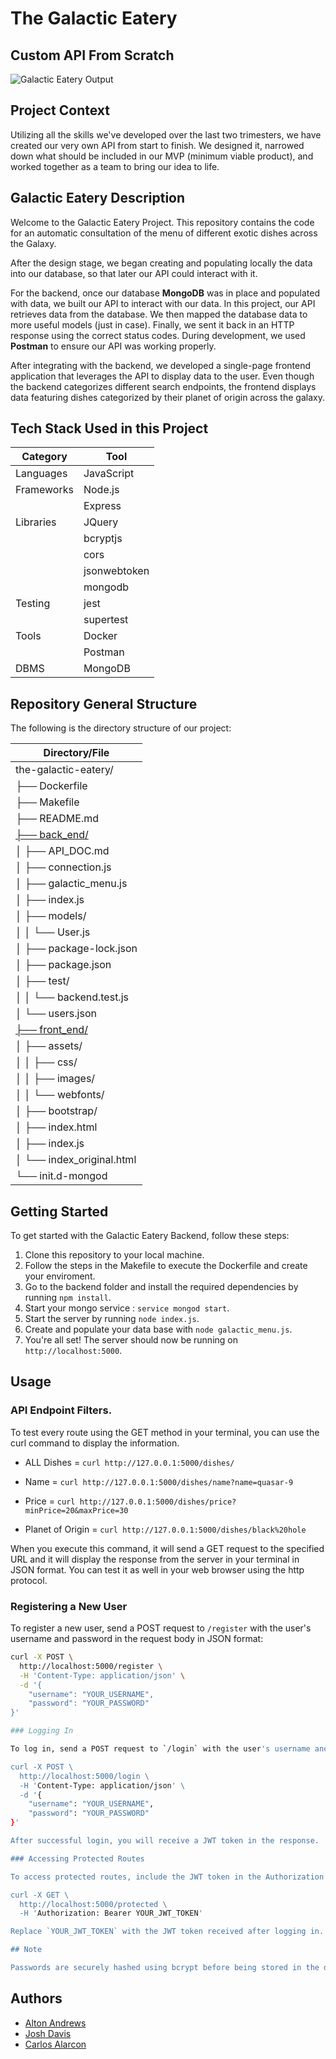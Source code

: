 # The Galactic Eatery

## Custom API From Scratch

![Galactic Eatery Output](/front_end/assets/images/last_output2.png)

## Project Context

Utilizing all the skills we've developed over the last two trimesters, we have created our very own API from start to finish. We designed it, narrowed down what should be included in our MVP (minimum viable product), and worked together as a team to bring our idea to life.

## Galactic Eatery Description

Welcome to the Galactic Eatery Project. This repository contains the code for an automatic consultation of the menu of different exotic dishes across the Galaxy.

After the design stage, we began creating and populating locally the data into our database, so that later our API could interact with it.

For the backend, once our database <b>MongoDB</b> was in place and populated with data, we built our API to interact with our data. In this project, our API retrieves data from the database. We then mapped the database data to more useful models (just in case). Finally, we sent it back in an HTTP response using the correct status codes. During development, we used <b>Postman</b> to ensure our API was working properly.

After integrating with the backend, we developed a single-page frontend application that leverages the API to display data to the user. Even though the backend categorizes different search endpoints, the frontend displays data featuring dishes categorized by their planet of origin across the galaxy.

## Tech Stack Used in this Project

| Category   | Tool         |
| ---------- | ------------ |
| Languages  | JavaScript   |
| Frameworks | Node.js      |
|            | Express      |
| Libraries  | JQuery       |
|            | bcryptjs     |
|            | cors         |
|            | jsonwebtoken |
|            | mongodb      |
| Testing    | jest         |
|            | supertest    |
| Tools      | Docker       |
|            | Postman      |
| DBMS       | MongoDB      |

## Repository General Structure

The following is the directory structure of our project:

| Directory/File                |
| ----------------------------- |
| the-galactic-eatery/          |
| ├── Dockerfile                |
| ├── Makefile                  |
| ├── README.md                 |
| [├── back_end/](/back_end/)   |
| │ ├── API_DOC.md              |
| │ ├── connection.js           |
| │ ├── galactic_menu.js        |
| │ ├── index.js                |
| │ ├── models/                 |
| │ │ └── User.js               |
| │ ├── package-lock.json       |
| │ ├── package.json            |
| │ ├── test/                   |
| │ │ └── backend.test.js       |
| │ └── users.json              |
| [├── front_end/](/front_end/) |
| │ ├── assets/                 |
| │ │ ├── css/                  |
| │ │ ├── images/               |
| │ │ └── webfonts/             |
| │ ├── bootstrap/              |
| │ ├── index.html              |
| │ ├── index.js                |
| │ └── index_original.html     |
| └── init.d-mongod             |

## Getting Started

To get started with the Galactic Eatery Backend, follow these steps:

1. Clone this repository to your local machine.
2. Follow the steps in the Makefile to execute the Dockerfile and create your enviroment.
3. Go to the backend folder and install the required dependencies by running `npm install`.
4. Start your mongo service : `service mongod start`.
5. Start the server by running `node index.js`.
6. Create and populate your data base with `node galactic_menu.js`.
7. You're all set! The server should now be running on `http://localhost:5000`.

## Usage

### API Endpoint Filters.

To test every route using the GET method in your terminal, you can use the curl command to display the information.

- ALL Dishes = `curl http://127.0.0.1:5000/dishes/`

- Name = `curl http://127.0.0.1:5000/dishes/name?name=quasar-9`

- Price = `curl http://127.0.0.1:5000/dishes/price?minPrice=20&maxPrice=30`

- Planet of Origin = `curl http://127.0.0.1:5000/dishes/black%20hole`

When you execute this command, it will send a GET request to the specified URL and it will display the response from the server in your terminal in JSON format. You can test it as well in your web browser using the http protocol.

### Registering a New User

To register a new user, send a POST request to `/register` with the user's username and password in the request body in JSON format:

```bash
curl -X POST \
  http://localhost:5000/register \
  -H 'Content-Type: application/json' \
  -d '{
    "username": "YOUR_USERNAME",
    "password": "YOUR_PASSWORD"
}'

### Logging In

To log in, send a POST request to `/login` with the user's username and password in the request body in JSON format:

curl -X POST \
  http://localhost:5000/login \
  -H 'Content-Type: application/json' \
  -d '{
    "username": "YOUR_USERNAME",
    "password": "YOUR_PASSWORD"
}'

After successful login, you will receive a JWT token in the response.

### Accessing Protected Routes

To access protected routes, include the JWT token in the Authorization header with the Bearer scheme:

curl -X GET \
  http://localhost:5000/protected \
  -H 'Authorization: Bearer YOUR_JWT_TOKEN'

Replace `YOUR_JWT_TOKEN` with the JWT token received after logging in.

## Note

Passwords are securely hashed using bcrypt before being stored in the database. Even though passwords are initially stored as plaintext in the `users.json` file, once a user registers or logs in, their password will be securely hashed in the database.
```

## Authors

- [Alton Andrews](https://github.com/AAndrews-1982)
- [Josh Davis](https://github.com/JD037)
- [Carlos Alarcon](https://github.com/carlalap)
